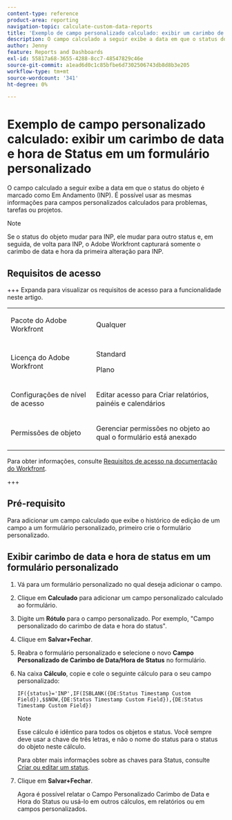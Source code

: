 ```yaml
---
content-type: reference
product-area: reporting
navigation-topic: calculate-custom-data-reports
title: 'Exemplo de campo personalizado calculado: exibir um carimbo de data e hora de Status em um Formulário personalizado'
description: O campo calculado a seguir exibe a data em que o status do objeto é marcado como Em Andamento (INP). É possível usar as mesmas informações para campos personalizados calculados para problemas, tarefas ou projetos.
author: Jenny
feature: Reports and Dashboards
exl-id: 55817a68-3655-4288-8cc7-48547829c46e
source-git-commit: a1ead6d0c1c85bfbe6d7302506743db8d8b3e205
workflow-type: tm+mt
source-wordcount: '341'
ht-degree: 0%

---
```


# Exemplo de campo personalizado calculado: exibir um carimbo de data e hora de Status em um formulário personalizado

O campo calculado a seguir exibe a data em que o status do objeto é marcado como Em Andamento (INP). É possível usar as mesmas informações para campos personalizados calculados para problemas, tarefas ou projetos.

>[!NOTE]
>
>Se o status do objeto mudar para INP, ele mudar para outro status e, em seguida, de volta para INP, o Adobe Workfront capturará somente o carimbo de data e hora da primeira alteração para INP.

## Requisitos de acesso

+++ Expanda para visualizar os requisitos de acesso para a funcionalidade neste artigo.

<table style="table-layout:auto"> 
 <col> 
 <col> 
 <tbody> 
  <tr> 
   <td> <p>Pacote do Adobe Workfront</p> </td> 
   <td><p>Qualquer</p></td> 
  </tr> 
  <tr> 
   <td> <p>Licença do Adobe Workfront</p> </td> 
   <td>
      <p>Standard</p>
      <p>Plano</p></td>
  </tr> 
  <tr> 
   <td><p>Configurações de nível de acesso</p></td> 
   <td> <p>Editar acesso para Criar relatórios, painéis e calendários</p> </td> 
  </tr> 
  <tr> 
   <td> <p>Permissões de objeto</p> </td> 
   <td> <p>Gerenciar permissões no objeto ao qual o formulário está anexado</p></td> 
  </tr> 
 </tbody> 
</table>

Para obter informações, consulte [Requisitos de acesso na documentação do Workfront](/help/quicksilver/administration-and-setup/add-users/access-levels-and-object-permissions/access-level-requirements-in-documentation.md).

+++

## Pré-requisito

Para adicionar um campo calculado que exibe o histórico de edição de um campo a um formulário personalizado, primeiro crie o formulário personalizado.

## Exibir carimbo de data e hora de status em um formulário personalizado

1. Vá para um formulário personalizado no qual deseja adicionar o campo.
1. Clique em **Calculado** para adicionar um campo personalizado calculado ao formulário.
1. Digite um **Rótulo** para o campo personalizado. Por exemplo, &quot;Campo personalizado do carimbo de data e hora do status&quot;.
1. Clique em **Salvar+Fechar**.
1. Reabra o formulário personalizado e selecione o novo **Campo Personalizado de Carimbo de Data/Hora de Status** no formulário.
1. Na caixa **Cálculo**, copie e cole o seguinte cálculo para o seu campo personalizado:

   ```
   IF({status}='INP',IF(ISBLANK({DE:Status Timestamp Custom Field}),$$NOW,{DE:Status Timestamp Custom Field}),{DE:Status Timestamp Custom Field})  
   ```

   >[!NOTE]
   >
   >Esse cálculo é idêntico para todos os objetos e status. Você sempre deve usar a chave de três letras, e não o nome do status para o status do objeto neste cálculo.
   >
   >Para obter mais informações sobre as chaves para Status, consulte [Criar ou editar um status](../../../administration-and-setup/customize-workfront/creating-custom-status-and-priority-labels/create-or-edit-a-status.md).

1. Clique em **Salvar+Fechar**.

   Agora é possível relatar o Campo Personalizado Carimbo de Data e Hora do Status ou usá-lo em outros cálculos, em relatórios ou em campos personalizados.
